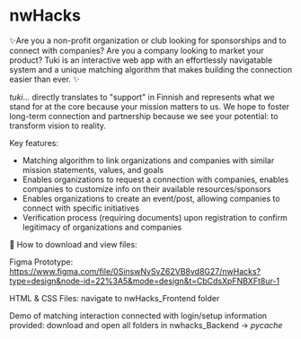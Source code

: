 # nwHacks

✨Are you a non-profit organization or club looking for sponsorships and to connect with companies? Are you a company looking to market your product? Tuki is an interactive web app with an effortlessly navigatable system and a unique matching algorithm that makes building the connection easier than ever. ✨

_tuki_... directly translates to "support" in Finnish and represents what we stand for at the core because your mission matters to us. We hope to foster long-term connection and partnership because we see your potential: to transform vision to reality.

Key features:
- Matching algorithm to link organizations and companies with similar mission statements, values, and goals
- Enables organizations to request a connection with companies, enables companies to customize info on their available resources/sponsors
- Enables organizations to create an event/post, allowing companies to connect with specific initiatives
- Verification process (requiring documents) upon registration to confirm legitimacy of organizations and companies

💬 How to download and view files:

Figma Prototype: https://www.figma.com/file/0SinswNvSvZ62VB8vd8G27/nwHacks?type=design&node-id=22%3A5&mode=design&t=CbCdsXpFNBXFt8ur-1 

HTML & CSS Files: navigate to nwHacks_Frontend folder

Demo of matching interaction connected with login/setup information provided: download and open all folders in nwhacks_Backend -> _pycache_
